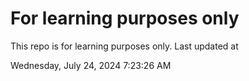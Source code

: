 # For learning purposes only
This repo is for learning purposes only.
Last updated at

Wednesday, July 24, 2024 7:23:26 AM

